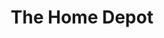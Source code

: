 ---
title: "The Home Depot"
url: /port-saint-lucie/the-home-depot-saint-lucie-west-boulevard/
shop: doityourself
---